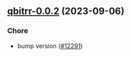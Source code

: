 

## [qbitrr-0.0.2](https://github.com/truecharts/charts/compare/qbitrr-0.0.1...qbitrr-0.0.2) (2023-09-06)

### Chore

- bump version ([#12291](https://github.com/truecharts/charts/issues/12291))
  
  